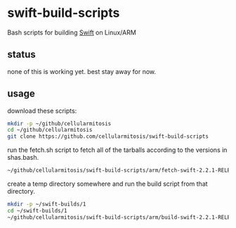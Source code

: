 # swift-build-scripts
Bash scripts for building [Swift](https://github.com/apple/swift) on Linux/ARM

## status

none of this is working yet.  best stay away for now.

## usage

download these scripts:

```bash
mkdir -p ~/github/cellularmitosis
cd ~/github/cellularmitosis
git clone https://github.com/cellularmitosis/swift-build-scripts
```

run the fetch.sh script to fetch all of the tarballs according to the versions in shas.bash.

```bash
~/github/cellularmitosis/swift-build-scripts/arm/fetch-swift-2.2.1-RELEASE.sh
```

create a temp directory somewhere and run the build script from that directory.

```bash
mkdir -p ~/swift-builds/1
cd ~/swift-builds/1
~/github/cellularmitosis/swift-build-scripts/arm/build-swift-2.2.1-RELEASE.sh
```
